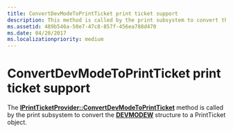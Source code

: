 ```yaml
---
title: ConvertDevModeToPrintTicket print ticket support
description: This method is called by the print subsystem to convert the DEVMODEW structure to a PrintTicket object.
ms.assetid: 489b546a-50e7-47c8-857f-456ea788d470
ms.date: 04/20/2017
ms.localizationpriority: medium
---
```


# ConvertDevModeToPrintTicket print ticket support


The [**IPrintTicketProvider::ConvertDevModeToPrintTicket**](https://docs.microsoft.com/previous-versions/windows/hardware/drivers/ff554360(v=vs.85)) method is called by the print subsystem to convert the [**DEVMODEW**](https://docs.microsoft.com/windows/desktop/api/wingdi/ns-wingdi-_devicemodew) structure to a PrintTicket object.

 

 




